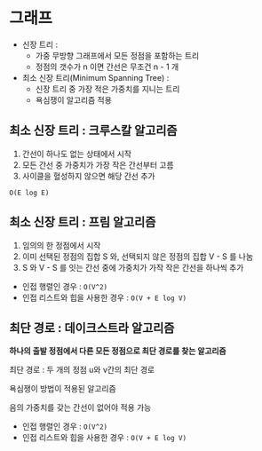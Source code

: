 # 그래프

* 신장 트리 : 
  * 가중 무방향 그래프에서 모든 정점을 포함하는 트리
  * 정점의 갯수가 n 이면 간선은 무조건 n - 1 개
* 최소 신장 트리(Minimum Spanning Tree) : 
  * 신장 트리 중 가장 적은 가중치를 지니는 트리
  * 욕심쟁이 알고리즘 적용

## 최소 신장 트리 : 크루스칼 알고리즘

1. 간선이 하나도 없는 상태에서 시작
2. 모든 간선 중 가중치가 가장 작은 간선부터 고름
3. 사이클을 혈성하지 않으면 해당 간선 추가

`O(E log E)`

## 최소 신장 트리 : 프림 알고리즘

1. 임의의 한 정점에서 시작
2. 이미 선택된 정점의 집합 S 와, 선택되지 않은 정점의 집합 V - S 를 나눔
3. S 와 V - S 를 잇는 간선 중에 가중치가 가작 작은 간선을 하나씩 추가

* 인접 행렬인 경우 : `O(V^2)`
* 인접 리스트와 힙을 사용한 경우 : `O(V + E log V)`

## 최단 경로 : 데이크스트라 알고리즘

**하나의 출발 정점에서 다른 모든 정점으로 최단 경로를 찾는 알고리즘**

최단 경로 : 두 개의 정점 u와 v간의 최단 경로

욕심쟁이 방법이 적용된 알고리즘

음의 가중치를 갖는 간선이 없어야 적용 가능

* 인접 행렬인 경우 : `O(V^2)`
* 인접 리스트와 힙을 사용한 경우 : `O(V + E log V)`
